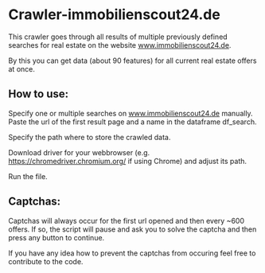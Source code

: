 # Crawler-immobilienscout24.de

This crawler goes through all results of multiple previously defined searches for real estate on the website www.immobilienscout24.de.

By this you can get data (about 90 features) for all current real estate offers at once.

## How to use:
Specify one or multiple searches on www.immobilienscout24.de manually. Paste the url of the first result page and a name in the dataframe df_search.

Specify the path where to store the crawled data.

Download driver for your webbrowser (e.g. https://chromedriver.chromium.org/ if using Chrome) and adjust its path.

Run the file.

## Captchas:
Captchas will always occur for the first url opened and then every ~600 offers. If so, the script will pause and ask you to solve the captcha and then press any button to continue.

If you have any idea how to prevent the captchas from occuring feel free to contribute to the code.
